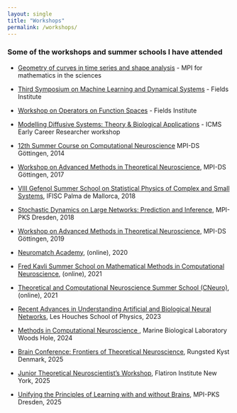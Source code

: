 ```yaml
---
layout: single
title: "Workshops"
permalink: /workshops/
---
```



### Some of the workshops and summer schools I have attended


- [Geometry of curves in time series and shape analysis](https://www.mis.mpg.de/de/events/series/geometry-of-curves-in-time-series-and-shape-analysis) - MPI for mathematics in the sciences
- [Third Symposium on Machine Learning and Dynamical Systems](http://www.fields.utoronto.ca/activities/22-23/3rd-machine-learning) - Fields Institute
- [Workshop on Operators on Function Spaces](http://www.fields.utoronto.ca/activities/21-22/function-operators) - Fields Institute
- [Modelling Diffusive Systems: Theory & Biological Applications](https://sites.google.com/view/modis2021/home-page) - ICMS Early Career Researcher workshop
  
- [12th Summer Course on Computational Neuroscience]() MPI-DS Göttingen, 2014
- [Workshop on Advanced Methods in Theoretical Neuroscience](), MPI-DS Göttingen, 2017
- [VIII Gefenol Summer School on Statistical Physics of Complex and Small Systems](), IFISC Palma de Mallorca, 2018
- [Stochastic Dynamics on Large Networks: Prediction and Inference](), MPI-PKS Dresden, 2018
- [Workshop on Advanced Methods in Theoretical Neuroscience,]() MPI-DS Göttingen, 2019
- [Neuromatch Academy](), (online), 2020
- [Fred Kavli Summer School on Mathematical Methods in Computational Neuroscience](), (online), 2021
- [Theoretical and Computational Neuroscience Summer School (CNeuro)](), (online), 2021
- [Recent Advances in Understanding Artificial and Biological Neural Networks](), Les Houches School of Physics, 2023
- [Methods in Computational Neuroscience ](), Marine Biological Laboratory Woods Hole, 2024
- [Brain Conference: Frontiers of Theoretical Neuroscience](https://dimitra-maoutsa.github.io/M-Dims-Blog/posts/The_Brain_Conferences.html), Rungsted Kyst Denmark, 2025
- [Junior Theoretical Neuroscientist’s Workshop](https://dimitra-maoutsa.github.io/M-Dims-Blog/posts/Flatiron_CCNJunior_Theoretical_Neuro.html), Flatiron Institute New York, 2025
- [Unifying the Principles of Learning with and without Brains](https://www.pks.mpg.de/uplwwb25), MPI-PKS Dresden, 2025 

  
